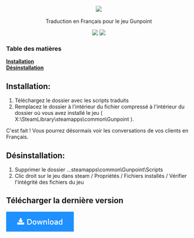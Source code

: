 <p align="center"><img src=".readme.assets/header.png"></p>

<p align="center">Traduction en Français pour le jeu Gunpoint</p>
<p align="center">
<a href="https://store.steampowered.com/app/206190/Gunpoint/?l=french"><img src="/yoh1813/gunpoint-patch-fr/tree/main/.readme.assets/header.png"></a>
<a href="."><img src="..."></a>
</p>

### Table des matières
**[Installation](#installation)**</br>
**[Désinstallation](#d%C3%A9sinstallation)**</br>


## Installation:
1) Téléchargez le dossier avec les scripts traduits
2) Remplacez le dossier à l'intérieur du fichier compressé à l'intérieur du dossier où vous avez installé le jeu ( X:\SteamLibrary\steamapps\common\Gunpoint ).


C'est fait ! Vous pourrez désormais voir les conversations de vos clients en Français.

## Désinstallation:
1) Supprimer le dossier ...steamapps\common\Gunpoint\Scripts
2) Clic droit sur le jeu dans steam / Propriétés / Fichiers installés / Vérifier l'intégrité des fichiers du jeu

## Télécharger la dernière version
[![Download-Button.png](.readme.assets/Download-Button.png)](../../archive/master.zip)
